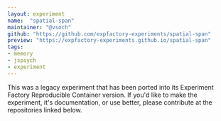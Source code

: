 ```yaml
---
layout: experiment
name:  "spatial-span"
maintainer: "@vsoch"
github: "https://github.com/expfactory-experiments/spatial-span"
preview: "https://expfactory-experiments.github.io/spatial-span"
tags:
- memory
- jspsych
- experiment
---
```


This was a legacy experiment that has been ported into its Experiment Factory Reproducible Container version. If you'd like to make the experiment, it's documentation, or use better, please contribute at the repositories linked below.
